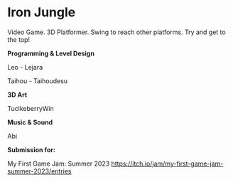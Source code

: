 # Iron Jungle
Video Game. 3D Platformer.
Swing to reach other platforms. Try and get to the top!

**Programming & Level Design**

Leo -  Lejara

Taihou - Taihoudesu

**3D Art**

TuclkeberryWin

**Music & Sound**

Abi


**Submission for:**

My First Game Jam: Summer 2023
https://itch.io/jam/my-first-game-jam-summer-2023/entries
